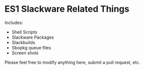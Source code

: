 # ES1 Slackware Related Things

Includes:

*  Shell Scripts
*  Slackware Packages
*  Slackbuilds
*  Sbopkg queue files
*  Screen shots

Please feel free to modify anything here, submit a pull request, etc.
